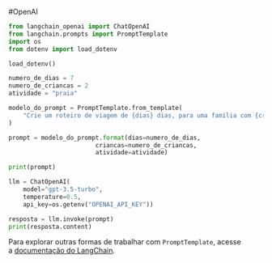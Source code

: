 #OpenAI

```py
from langchain_openai import ChatOpenAI
from langchain.prompts import PromptTemplate
import os
from dotenv import load_dotenv

load_dotenv()

numero_de_dias = 7
numero_de_criancas = 2
atividade = "praia"

modelo_do_prompt = PromptTemplate.from_template(
    "Crie um roteiro de viagem de {dias} dias, para uma família com {criancas} crianças, que gostam de {atividade}."
)

prompt = modelo_do_prompt.format(dias=numero_de_dias,
                        criancas=numero_de_criancas,
                        atividade=atividade)

print(prompt)

llm = ChatOpenAI(
    model="gpt-3.5-turbo",
    temperature=0.5,
    api_key=os.getenv("OPENAI_API_KEY"))

resposta = llm.invoke(prompt)
print(resposta.content)
```

Para explorar outras formas de trabalhar com `PromptTemplate`, acesse a [documentação do LangChain](https://api.python.langchain.com/en/latest/prompts/langchain_core.prompts.prompt.PromptTemplate.html).

